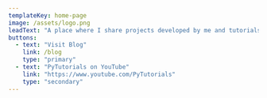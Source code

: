 ```yaml
---
templateKey: home-page
image: /assets/logo.png
leadText: "A place where I share projects developed by me and tutorials on topics that I'm interested in."
buttons:
  - text: "Visit Blog"
    link: /blog
    type: "primary"
  - text: "PyTutorials on YouTube"
    link: "https://www.youtube.com/PyTutorials"
    type: "secondary"
---
```

